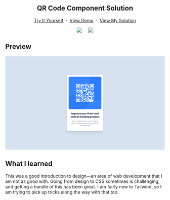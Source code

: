 <div align="center">
  <h2 align="center">QR Code Component Solution</h2>
  <p align="center">
    <a href="https://www.frontendmentor.io/challenges/qr-code-component-iux_sIO_H" target="_blank">Try It Yourself</a>
    &nbsp;·&nbsp;
    <a href="https://thomasspradling.github.io/FEM-qr-code-component/dist/" target="_blank">View Demo</a>
    &nbsp;·&nbsp;
    <a href="https://www.frontendmentor.io/solutions/qr-code-component-using-tailwindcss-1B6KvU-PT_" target="_blank">View My Solution</a>
  </p>
</div>

<div align="center">
  <!-- Profiles -->
  <a href="https://developer.mozilla.org/en-US/docs/Web/HTML" target="_blank">
    <img src="https://img.shields.io/badge/html5-%23E34F26.svg?style=for-the-badge&logo=html5&logoColor=white">
  </a>  &nbsp;&nbsp;&nbsp;
  
  <a href="https://tailwindcss.com/" target="_blank">
    <img src="https://img.shields.io/badge/tailwindcss-%2338B2AC.svg?style=for-the-badge&logo=tailwind-css&logoColor=white">
  </a>
</div>

## **Preview**

![Screenshot of webpage.](./readme-assets/preview.png)

## **What I learned**

This was a good introduction to design—an area of web development that I am not as good with. Going from design to CSS sometimes is challenging, and getting a handle of this has been great. I am fairly new to Tailwind, so I am trying to pick up tricks along the way with that too.
